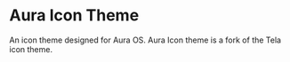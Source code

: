 # Aura Icon Theme
An icon theme designed for Aura OS. Aura Icon theme is a fork of the Tela icon theme.
